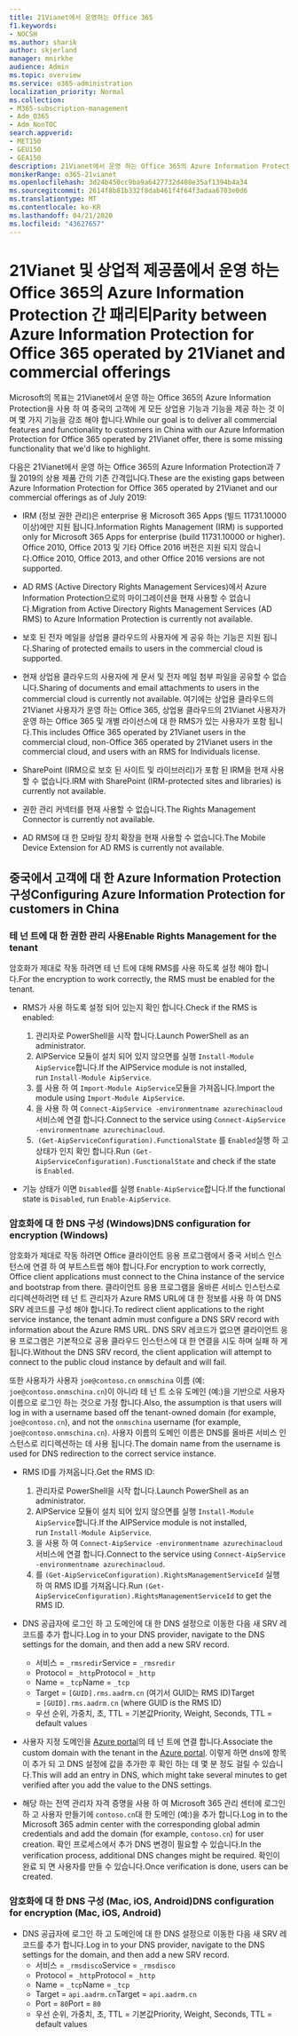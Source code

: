 ```yaml
---
title: 21Vianet에서 운영하는 Office 365
f1.keywords:
- NOCSH
ms.author: sharik
author: skjerland
manager: mnirkhe
audience: Admin
ms.topic: overview
ms.service: o365-administration
localization_priority: Normal
ms.collection:
- M365-subscription-management
- Adm_O365
- Adm_NonTOC
search.appverid:
- MET150
- GEU150
- GEA150
description: 21Vianet에서 운영 하는 Office 365의 Azure Information Protection에 대해 자세히 알아보고 중국의 고객을 위해이를 구성 하는 방법을 알아보세요.
monikerRange: o365-21vianet
ms.openlocfilehash: 3d24b450cc9ba9a6427732d408e35af1394b4a34
ms.sourcegitcommit: 2614f8b81b332f8dab461f4f64f3adaa6703e0d6
ms.translationtype: MT
ms.contentlocale: ko-KR
ms.lasthandoff: 04/21/2020
ms.locfileid: "43627657"
---
```

# <a name="parity-between-azure-information-protection-for-office-365-operated-by-21vianet-and-commercial-offerings"></a><span data-ttu-id="cd478-103">21Vianet 및 상업적 제공품에서 운영 하는 Office 365의 Azure Information Protection 간 패리티</span><span class="sxs-lookup"><span data-stu-id="cd478-103">Parity between Azure Information Protection for Office 365 operated by 21Vianet and commercial offerings</span></span>

<span data-ttu-id="cd478-104">Microsoft의 목표는 21Vianet에서 운영 하는 Office 365의 Azure Information Protection을 사용 하 여 중국의 고객에 게 모든 상업용 기능과 기능을 제공 하는 것 이며 몇 가지 기능을 강조 해야 합니다.</span><span class="sxs-lookup"><span data-stu-id="cd478-104">While our goal is to deliver all commercial features and functionality to customers in China with our Azure Information Protection for Office 365 operated by 21Vianet offer, there is some missing functionality that we'd like to highlight.</span></span>

<span data-ttu-id="cd478-105">다음은 21Vianet에서 운영 하는 Office 365의 Azure Information Protection과 7 월 2019의 상용 제품 간의 기존 간격입니다.</span><span class="sxs-lookup"><span data-stu-id="cd478-105">These are the existing gaps between Azure Information Protection for Office 365 operated by 21Vianet and our commercial offerings as of July 2019:</span></span>

- <span data-ttu-id="cd478-106">IRM (정보 권한 관리)은 enterprise 용 Microsoft 365 Apps (빌드 11731.10000 이상)에만 지원 됩니다.</span><span class="sxs-lookup"><span data-stu-id="cd478-106">Information Rights Management (IRM) is supported only for Microsoft 365 Apps for enterprise (build 11731.10000 or higher).</span></span> <span data-ttu-id="cd478-107">Office 2010, Office 2013 및 기타 Office 2016 버전은 지원 되지 않습니다.</span><span class="sxs-lookup"><span data-stu-id="cd478-107">Office 2010, Office 2013, and other Office 2016 versions are not supported.</span></span>

- <span data-ttu-id="cd478-108">AD RMS (Active Directory Rights Management Services)에서 Azure Information Protection으로의 마이그레이션을 현재 사용할 수 없습니다.</span><span class="sxs-lookup"><span data-stu-id="cd478-108">Migration from Active Directory Rights Management Services (AD RMS) to Azure Information Protection is currently not available.</span></span>
  
- <span data-ttu-id="cd478-109">보호 된 전자 메일을 상업용 클라우드의 사용자에 게 공유 하는 기능은 지원 됩니다.</span><span class="sxs-lookup"><span data-stu-id="cd478-109">Sharing of protected emails to users in the commercial cloud is supported.</span></span>
  
- <span data-ttu-id="cd478-110">현재 상업용 클라우드의 사용자에 게 문서 및 전자 메일 첨부 파일을 공유할 수 없습니다.</span><span class="sxs-lookup"><span data-stu-id="cd478-110">Sharing of documents and email attachments to users in the commercial cloud is currently not available.</span></span> <span data-ttu-id="cd478-111">여기에는 상업용 클라우드의 21Vianet 사용자가 운영 하는 Office 365, 상업용 클라우드의 21Vianet 사용자가 운영 하는 Office 365 및 개별 라이선스에 대 한 RMS가 있는 사용자가 포함 됩니다.</span><span class="sxs-lookup"><span data-stu-id="cd478-111">This includes Office 365 operated by 21Vianet users in the commercial cloud, non-Office 365 operated by 21Vianet users in the commercial cloud, and users with an RMS for Individuals license.</span></span>
  
- <span data-ttu-id="cd478-112">SharePoint (IRM으로 보호 된 사이트 및 라이브러리)가 포함 된 IRM을 현재 사용할 수 없습니다.</span><span class="sxs-lookup"><span data-stu-id="cd478-112">IRM with SharePoint (IRM-protected sites and libraries) is currently not available.</span></span>
  
- <span data-ttu-id="cd478-113">권한 관리 커넥터를 현재 사용할 수 없습니다.</span><span class="sxs-lookup"><span data-stu-id="cd478-113">The Rights Management Connector is currently not available.</span></span>
  
- <span data-ttu-id="cd478-114">AD RMS에 대 한 모바일 장치 확장을 현재 사용할 수 없습니다.</span><span class="sxs-lookup"><span data-stu-id="cd478-114">The Mobile Device Extension for AD RMS is currently not available.</span></span>

## <a name="configuring-azure-information-protection-for-customers-in-china"></a><span data-ttu-id="cd478-115">중국에서 고객에 대 한 Azure Information Protection 구성</span><span class="sxs-lookup"><span data-stu-id="cd478-115">Configuring Azure Information Protection for customers in China</span></span>

### <a name="enable-rights-management-for-the-tenant"></a><span data-ttu-id="cd478-116">테 넌 트에 대 한 권한 관리 사용</span><span class="sxs-lookup"><span data-stu-id="cd478-116">Enable Rights Management for the tenant</span></span>

<span data-ttu-id="cd478-117">암호화가 제대로 작동 하려면 테 넌 트에 대해 RMS를 사용 하도록 설정 해야 합니다.</span><span class="sxs-lookup"><span data-stu-id="cd478-117">For the encryption to work correctly, the RMS must be enabled for the tenant.</span></span>

- <span data-ttu-id="cd478-118">RMS가 사용 하도록 설정 되어 있는지 확인 합니다.</span><span class="sxs-lookup"><span data-stu-id="cd478-118">Check if the RMS is enabled:</span></span>
  1. <span data-ttu-id="cd478-119">관리자로 PowerShell을 시작 합니다.</span><span class="sxs-lookup"><span data-stu-id="cd478-119">Launch PowerShell as an administrator.</span></span>
  2. <span data-ttu-id="cd478-120">AIPService 모듈이 설치 되어 있지 않으면를 실행 `Install-Module AipService`합니다.</span><span class="sxs-lookup"><span data-stu-id="cd478-120">If the AIPService module is not installed, run `Install-Module AipService`.</span></span>
  3. <span data-ttu-id="cd478-121">를 사용 하 여 `Import-Module AipService`모듈을 가져옵니다.</span><span class="sxs-lookup"><span data-stu-id="cd478-121">Import the module using `Import-Module AipService`.</span></span>
  4. <span data-ttu-id="cd478-122">을 사용 하 여 `Connect-AipService -environmentname azurechinacloud`서비스에 연결 합니다.</span><span class="sxs-lookup"><span data-stu-id="cd478-122">Connect to the service using `Connect-AipService -environmentname azurechinacloud`.</span></span>
  5. <span data-ttu-id="cd478-123"> `(Get-AipServiceConfiguration).FunctionalState` 를 `Enabled`실행 하 고 상태가 인지 확인 합니다.</span><span class="sxs-lookup"><span data-stu-id="cd478-123">Run `(Get-AipServiceConfiguration).FunctionalState` and check if the state is `Enabled`.</span></span>

- <span data-ttu-id="cd478-124">기능 상태가 이면 `Disabled`를 실행 `Enable-AipService`합니다.</span><span class="sxs-lookup"><span data-stu-id="cd478-124">If the functional state is `Disabled`, run `Enable-AipService`.</span></span>

### <a name="dns-configuration-for-encryption-windows"></a><span data-ttu-id="cd478-125">암호화에 대 한 DNS 구성 (Windows)</span><span class="sxs-lookup"><span data-stu-id="cd478-125">DNS configuration for encryption (Windows)</span></span>

<span data-ttu-id="cd478-126">암호화가 제대로 작동 하려면 Office 클라이언트 응용 프로그램에서 중국 서비스 인스턴스에 연결 하 여 부트스트랩 해야 합니다.</span><span class="sxs-lookup"><span data-stu-id="cd478-126">For encryption to work correctly, Office client applications must connect to the China instance of the service and bootstrap from there.</span></span> <span data-ttu-id="cd478-127">클라이언트 응용 프로그램을 올바른 서비스 인스턴스로 리디렉션하려면 테 넌 트 관리자가 Azure RMS URL에 대 한 정보를 사용 하 여 DNS SRV 레코드를 구성 해야 합니다.</span><span class="sxs-lookup"><span data-stu-id="cd478-127">To redirect client applications to the right service instance, the tenant admin must configure a DNS SRV record with information about the Azure RMS URL.</span></span> <span data-ttu-id="cd478-128">DNS SRV 레코드가 없으면 클라이언트 응용 프로그램은 기본적으로 공용 클라우드 인스턴스에 대 한 연결을 시도 하며 실패 하 게 됩니다.</span><span class="sxs-lookup"><span data-stu-id="cd478-128">Without the DNS SRV record, the client application will attempt to connect to the public cloud instance by default and will fail.</span></span>

<span data-ttu-id="cd478-129">또한 사용자가 사용자 `joe@contoso.cn` `onmschina` 이름 (예: `joe@contoso.onmschina.cn`)이 아니라 테 넌 트 소유 도메인 (예:)을 기반으로 사용자 이름으로 로그인 하는 것으로 가정 합니다.</span><span class="sxs-lookup"><span data-stu-id="cd478-129">Also, the assumption is that users will log in with a username based off the tenant-owned domain (for example, `joe@contoso.cn`), and not the `onmschina` username (for example, `joe@contoso.onmschina.cn`).</span></span> <span data-ttu-id="cd478-130">사용자 이름의 도메인 이름은 DNS를 올바른 서비스 인스턴스로 리디렉션하는 데 사용 됩니다.</span><span class="sxs-lookup"><span data-stu-id="cd478-130">The domain name from the username is used for DNS redirection to the correct service instance.</span></span>

- <span data-ttu-id="cd478-131">RMS ID를 가져옵니다.</span><span class="sxs-lookup"><span data-stu-id="cd478-131">Get the RMS ID:</span></span>
  1. <span data-ttu-id="cd478-132">관리자로 PowerShell을 시작 합니다.</span><span class="sxs-lookup"><span data-stu-id="cd478-132">Launch PowerShell as an administrator.</span></span>
  2. <span data-ttu-id="cd478-133">AIPService 모듈이 설치 되어 있지 않으면를 실행 `Install-Module AipService`합니다.</span><span class="sxs-lookup"><span data-stu-id="cd478-133">If the AIPService module is not installed, run `Install-Module AipService`.</span></span>
  3. <span data-ttu-id="cd478-134">을 사용 하 여 `Connect-AipService -environmentname azurechinacloud`서비스에 연결 합니다.</span><span class="sxs-lookup"><span data-stu-id="cd478-134">Connect to the service using `Connect-AipService -environmentname azurechinacloud`.</span></span>
  4. <span data-ttu-id="cd478-135">를 `(Get-AipServiceConfiguration).RightsManagementServiceId` 실행 하 여 RMS ID를 가져옵니다.</span><span class="sxs-lookup"><span data-stu-id="cd478-135">Run `(Get-AipServiceConfiguration).RightsManagementServiceId` to get the RMS ID.</span></span>

- <span data-ttu-id="cd478-136">DNS 공급자에 로그인 하 고 도메인에 대 한 DNS 설정으로 이동한 다음 새 SRV 레코드를 추가 합니다.</span><span class="sxs-lookup"><span data-stu-id="cd478-136">Log in to your DNS provider, navigate to the DNS settings for the domain, and then add a new SRV record.</span></span>
  - <span data-ttu-id="cd478-137">서비스 = `_rmsredir`</span><span class="sxs-lookup"><span data-stu-id="cd478-137">Service = `_rmsredir`</span></span>
  - <span data-ttu-id="cd478-138">Protocol = `_http`</span><span class="sxs-lookup"><span data-stu-id="cd478-138">Protocol = `_http`</span></span>
  - <span data-ttu-id="cd478-139">Name = `_tcp`</span><span class="sxs-lookup"><span data-stu-id="cd478-139">Name = `_tcp`</span></span>
  - <span data-ttu-id="cd478-140">Target = `[GUID].rms.aadrm.cn` (여기서 GUID는 RMS ID)</span><span class="sxs-lookup"><span data-stu-id="cd478-140">Target = `[GUID].rms.aadrm.cn` (where GUID is the RMS ID)</span></span>
  - <span data-ttu-id="cd478-141">우선 순위, 가중치, 초, TTL = 기본값</span><span class="sxs-lookup"><span data-stu-id="cd478-141">Priority, Weight, Seconds, TTL = default values</span></span>

- <span data-ttu-id="cd478-142">사용자 지정 도메인을 [Azure portal](https://portal.azure.cn/#blade/Microsoft_AAD_IAM/ActiveDirectoryMenuBlade/Domains)의 테 넌 트에 연결 합니다.</span><span class="sxs-lookup"><span data-stu-id="cd478-142">Associate the custom domain with the tenant in the [Azure portal](https://portal.azure.cn/#blade/Microsoft_AAD_IAM/ActiveDirectoryMenuBlade/Domains).</span></span> <span data-ttu-id="cd478-143">이렇게 하면 dns에 항목이 추가 되 고 DNS 설정에 값을 추가한 후 확인 하는 데 몇 분 정도 걸릴 수 있습니다.</span><span class="sxs-lookup"><span data-stu-id="cd478-143">This will add an entry in DNS, which might take several minutes to get verified after you add the value to the DNS settings.</span></span>

- <span data-ttu-id="cd478-144">해당 하는 전역 관리자 자격 증명을 사용 하 여 Microsoft 365 관리 센터에 로그인 하 고 사용자 만들기에 `contoso.cn`대 한 도메인 (예:)을 추가 합니다.</span><span class="sxs-lookup"><span data-stu-id="cd478-144">Log in to the Microsoft 365 admin center with the corresponding global admin credentials and add the domain (for example, `contoso.cn`) for user creation.</span></span> <span data-ttu-id="cd478-145">확인 프로세스에서 추가 DNS 변경이 필요할 수 있습니다.</span><span class="sxs-lookup"><span data-stu-id="cd478-145">In the verification process, additional DNS changes might be required.</span></span> <span data-ttu-id="cd478-146">확인이 완료 되 면 사용자를 만들 수 있습니다.</span><span class="sxs-lookup"><span data-stu-id="cd478-146">Once verification is done, users can be created.</span></span>

### <a name="dns-configuration-for-encryption-mac-ios-android"></a><span data-ttu-id="cd478-147">암호화에 대 한 DNS 구성 (Mac, iOS, Android)</span><span class="sxs-lookup"><span data-stu-id="cd478-147">DNS configuration for encryption (Mac, iOS, Android)</span></span>

- <span data-ttu-id="cd478-148">DNS 공급자에 로그인 하 고 도메인에 대 한 DNS 설정으로 이동한 다음 새 SRV 레코드를 추가 합니다.</span><span class="sxs-lookup"><span data-stu-id="cd478-148">Log in to your DNS provider, navigate to the DNS settings for the domain, and then add a new SRV record.</span></span>
  - <span data-ttu-id="cd478-149">서비스 = `_rmsdisco`</span><span class="sxs-lookup"><span data-stu-id="cd478-149">Service = `_rmsdisco`</span></span>
  - <span data-ttu-id="cd478-150">Protocol = `_http`</span><span class="sxs-lookup"><span data-stu-id="cd478-150">Protocol = `_http`</span></span>
  - <span data-ttu-id="cd478-151">Name = `_tcp`</span><span class="sxs-lookup"><span data-stu-id="cd478-151">Name = `_tcp`</span></span>
  - <span data-ttu-id="cd478-152">Target = `api.aadrm.cn`</span><span class="sxs-lookup"><span data-stu-id="cd478-152">Target = `api.aadrm.cn`</span></span>
  - <span data-ttu-id="cd478-153">Port = `80`</span><span class="sxs-lookup"><span data-stu-id="cd478-153">Port = `80`</span></span>
  - <span data-ttu-id="cd478-154">우선 순위, 가중치, 초, TTL = 기본값</span><span class="sxs-lookup"><span data-stu-id="cd478-154">Priority, Weight, Seconds, TTL = default values</span></span>
